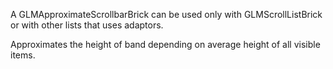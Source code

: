 A GLMApproximateScrollbarBrick can be used only with GLMScrollListBrick or with other lists that uses adaptors.Approximates the height of band depending on average height of all visible items.